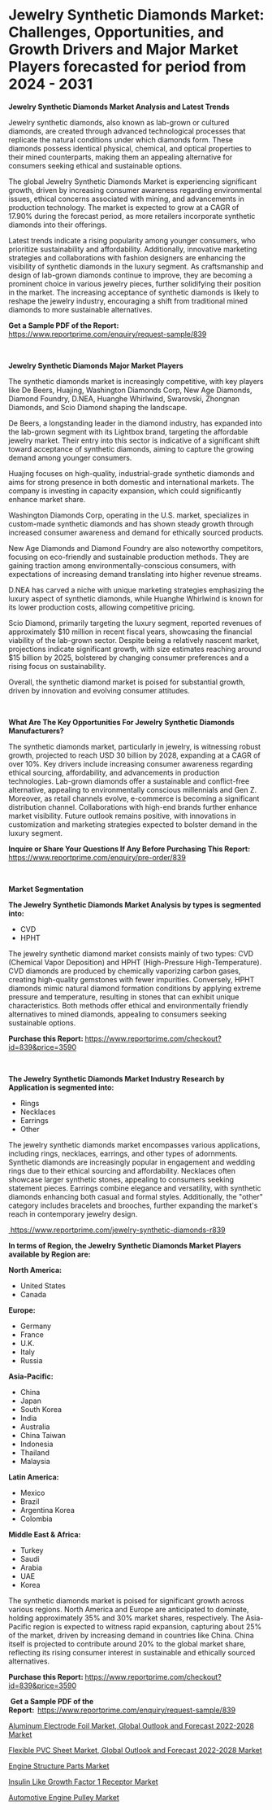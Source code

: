 <p><h1>Jewelry Synthetic Diamonds Market: Challenges, Opportunities, and Growth Drivers and Major Market Players forecasted for period from 2024 - 2031</h1></p><p><strong>Jewelry Synthetic Diamonds Market Analysis and Latest Trends</strong></p>
<p><p>Jewelry synthetic diamonds, also known as lab-grown or cultured diamonds, are created through advanced technological processes that replicate the natural conditions under which diamonds form. These diamonds possess identical physical, chemical, and optical properties to their mined counterparts, making them an appealing alternative for consumers seeking ethical and sustainable options.</p><p>The global Jewelry Synthetic Diamonds Market is experiencing significant growth, driven by increasing consumer awareness regarding environmental issues, ethical concerns associated with mining, and advancements in production technology. The market is expected to grow at a CAGR of 17.90% during the forecast period, as more retailers incorporate synthetic diamonds into their offerings.</p><p>Latest trends indicate a rising popularity among younger consumers, who prioritize sustainability and affordability. Additionally, innovative marketing strategies and collaborations with fashion designers are enhancing the visibility of synthetic diamonds in the luxury segment. As craftsmanship and design of lab-grown diamonds continue to improve, they are becoming a prominent choice in various jewelry pieces, further solidifying their position in the market. The increasing acceptance of synthetic diamonds is likely to reshape the jewelry industry, encouraging a shift from traditional mined diamonds to more sustainable alternatives.</p></p>
<p><strong>Get a Sample PDF of the Report:&nbsp;</strong> <a href="https://www.reportprime.com/enquiry/request-sample/839">https://www.reportprime.com/enquiry/request-sample/839</a></p>
<p>&nbsp;</p>
<p><strong>Jewelry Synthetic Diamonds Major Market Players</strong></p>
<p><p>The synthetic diamonds market is increasingly competitive, with key players like De Beers, Huajing, Washington Diamonds Corp, New Age Diamonds, Diamond Foundry, D.NEA, Huanghe Whirlwind, Swarovski, Zhongnan Diamonds, and Scio Diamond shaping the landscape. </p><p>De Beers, a longstanding leader in the diamond industry, has expanded into the lab-grown segment with its Lightbox brand, targeting the affordable jewelry market. Their entry into this sector is indicative of a significant shift toward acceptance of synthetic diamonds, aiming to capture the growing demand among younger consumers.</p><p>Huajing focuses on high-quality, industrial-grade synthetic diamonds and aims for strong presence in both domestic and international markets. The company is investing in capacity expansion, which could significantly enhance market share.</p><p>Washington Diamonds Corp, operating in the U.S. market, specializes in custom-made synthetic diamonds and has shown steady growth through increased consumer awareness and demand for ethically sourced products.</p><p>New Age Diamonds and Diamond Foundry are also noteworthy competitors, focusing on eco-friendly and sustainable production methods. They are gaining traction among environmentally-conscious consumers, with expectations of increasing demand translating into higher revenue streams.</p><p>D.NEA has carved a niche with unique marketing strategies emphasizing the luxury aspect of synthetic diamonds, while Huanghe Whirlwind is known for its lower production costs, allowing competitive pricing.</p><p>Scio Diamond, primarily targeting the luxury segment, reported revenues of approximately $10 million in recent fiscal years, showcasing the financial viability of the lab-grown sector. Despite being a relatively nascent market, projections indicate significant growth, with size estimates reaching around $15 billion by 2025, bolstered by changing consumer preferences and a rising focus on sustainability. </p><p>Overall, the synthetic diamond market is poised for substantial growth, driven by innovation and evolving consumer attitudes.</p></p>
<p>&nbsp;</p>
<p><strong>What Are The Key Opportunities For Jewelry Synthetic Diamonds Manufacturers?</strong></p>
<p><p>The synthetic diamonds market, particularly in jewelry, is witnessing robust growth, projected to reach USD 30 billion by 2028, expanding at a CAGR of over 10%. Key drivers include increasing consumer awareness regarding ethical sourcing, affordability, and advancements in production technologies. Lab-grown diamonds offer a sustainable and conflict-free alternative, appealing to environmentally conscious millennials and Gen Z. Moreover, as retail channels evolve, e-commerce is becoming a significant distribution channel. Collaborations with high-end brands further enhance market visibility. Future outlook remains positive, with innovations in customization and marketing strategies expected to bolster demand in the luxury segment.</p></p>
<p><strong>Inquire or Share Your Questions If Any Before Purchasing This Report:</strong> <a href="https://www.reportprime.com/enquiry/pre-order/839">https://www.reportprime.com/enquiry/pre-order/839</a></p>
<p>&nbsp;</p>
<p><strong>Market Segmentation</strong></p>
<p><strong>The Jewelry Synthetic Diamonds Market Analysis by types is segmented into:</strong></p>
<p><ul><li>CVD</li><li>HPHT</li></ul></p>
<p><p>The jewelry synthetic diamond market consists mainly of two types: CVD (Chemical Vapor Deposition) and HPHT (High-Pressure High-Temperature). CVD diamonds are produced by chemically vaporizing carbon gases, creating high-quality gemstones with fewer impurities. Conversely, HPHT diamonds mimic natural diamond formation conditions by applying extreme pressure and temperature, resulting in stones that can exhibit unique characteristics. Both methods offer ethical and environmentally friendly alternatives to mined diamonds, appealing to consumers seeking sustainable options.</p></p>
<p><strong>Purchase this Report:&nbsp;</strong><a href="https://www.reportprime.com/checkout?id=839&price=3590">https://www.reportprime.com/checkout?id=839&price=3590</a></p>
<p>&nbsp;</p>
<p><strong>The Jewelry Synthetic Diamonds Market Industry Research by Application is segmented into:</strong></p>
<p><ul><li>Rings</li><li>Necklaces</li><li>Earrings</li><li>Other</li></ul></p>
<p><p>The jewelry synthetic diamonds market encompasses various applications, including rings, necklaces, earrings, and other types of adornments. Synthetic diamonds are increasingly popular in engagement and wedding rings due to their ethical sourcing and affordability. Necklaces often showcase larger synthetic stones, appealing to consumers seeking statement pieces. Earrings combine elegance and versatility, with synthetic diamonds enhancing both casual and formal styles. Additionally, the "other" category includes bracelets and brooches, further expanding the market's reach in contemporary jewelry design.</p></p>
<p><a href="https://www.reportprime.com/jewelry-synthetic-diamonds-r839">&nbsp;https://www.reportprime.com/jewelry-synthetic-diamonds-r839</a></p>
<p><strong>In terms of Region, the Jewelry Synthetic Diamonds Market Players available by Region are:</strong></p>
<p>
    <p> <strong> North America: </strong>
        <ul>
            <li>United States</li>
            <li>Canada</li>
        </ul>
        </p> 
    <p> <strong> Europe: </strong>
        <ul>
            <li>Germany</li>
            <li>France</li>
            <li>U.K.</li>
            <li>Italy</li>
            <li>Russia</li>
        </ul>
        </p> 
    <p> <strong> Asia-Pacific: </strong>
        <ul>
            <li>China</li>
            <li>Japan</li>
            <li>South Korea</li>
            <li>India</li>
            <li>Australia</li>
            <li>China Taiwan</li>
            <li>Indonesia</li>
            <li>Thailand</li>
            <li>Malaysia</li>
        </ul>
        </p> 
    <p> <strong> Latin America: </strong>
        <ul>
            <li>Mexico</li>
            <li>Brazil</li>
            <li>Argentina Korea</li>
            <li>Colombia</li>
        </ul>
        </p> 
    <p> <strong> Middle East & Africa: </strong>
        <ul>
            <li>Turkey</li>
            <li>Saudi</li>
            <li>Arabia</li>
            <li>UAE</li>
            <li>Korea</li>
        </ul>
    </p>
    </p>
<p><p>The synthetic diamonds market is poised for significant growth across various regions. North America and Europe are anticipated to dominate, holding approximately 35% and 30% market shares, respectively. The Asia-Pacific region is expected to witness rapid expansion, capturing about 25% of the market, driven by increasing demand in countries like China. China itself is projected to contribute around 20% to the global market share, reflecting its rising consumer interest in sustainable and ethically sourced alternatives.</p></p>
<p><strong>Purchase this Report: </strong><a href="https://www.reportprime.com/checkout?id=839&price=3590">https://www.reportprime.com/checkout?id=839&price=3590</a></p>
<p>&nbsp;<strong>Get a Sample PDF of the Report:&nbsp;&nbsp;</strong><a href="https://www.reportprime.com/enquiry/request-sample/839">https://www.reportprime.com/enquiry/request-sample/839</a></p>
<p><strong></strong></p>
<p><p><a href="https://www.linkedin.com/pulse/aluminum-electrode-foil-market-global-outlook-forecast-2022-2028-clvze?trackingId=31gqpjKdQUCBRGtSMsWfew%3D%3D">Aluminum Electrode Foil Market, Global Outlook and Forecast 2022-2028 Market</a></p><p><a href="https://www.linkedin.com/pulse/flexible-pvc-sheet-market-global-outlook-forecast-2022-2028-dmy1e?trackingId=MiW7pOpBS4SZnjv%2F52scFA%3D%3D">Flexible PVC Sheet Market, Global Outlook and Forecast 2022-2028 Market</a></p><p><a href="https://issuu.com/reportprime-2/docs/engine-structure-parts-market-size-_5d9aa79e7c3af7">Engine Structure Parts Market</a></p><p><a href="https://medium.com/@janetchuaf36/what-innovations-and-market-trends-are-shaping-the-insulin-like-growth-factor-1-receptor-market-5be739846752">Insulin Like Growth Factor 1 Receptor Market</a></p><p><a href="https://issuu.com/reportprime-2/docs/automotive-engine-pulley-market-siz_d52755f7034a2f">Automotive Engine Pulley Market</a></p></p>